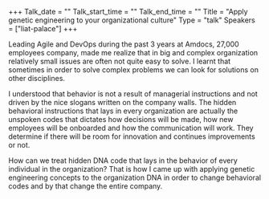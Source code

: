 +++
Talk_date = ""
Talk_start_time = ""
Talk_end_time = ""
Title = "Apply genetic engineering to your organizational culture"
Type = "talk"
Speakers = ["liat-palace"]
+++

Leading Agile and DevOps during the past 3 years at Amdocs, 27,000 employees company, made me realize that in big and complex organization relatively small issues are often not quite easy to solve.
I learnt that sometimes in order to solve complex problems we can look for solutions on other disciplines.

I understood that behavior is not a result of managerial instructions and not driven by the nice slogans written on the company walls.
The hidden behavioral instructions that lays in every organization are actually the unspoken codes that dictates how decisions will be made, how new employees will be onboarded and how the communication will work. 
They determine if there will be room for innovation and continues improvements or not. 

How can we treat hidden DNA code that lays in the behavior of every individual in the organization?
That is how I came up with applying genetic engineering concepts to the organization DNA in order to change behavioral codes and by that change the entire company.
